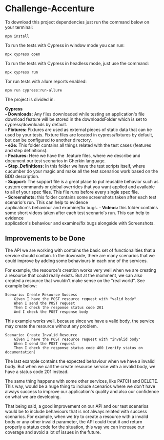 # Challenge-Accenture

To download this project dependencies just run the command below on your terminal:

```
npm install
```

To run the tests with Cypress in window mode you can run:

```
npx cypress open
```

To run the tests with Cypress in headless mode, just use the command:

```
npx cypress run
```

Tor run tests with allure reports enabled:

```
npm run cypress:run-allure
```

The project is divided in:

**Cypress**<br />
**- Downloads:** Any files downloaded while testing an application's file download feature will be stored in the downloadsFolder which is set to cypress/downloads by default.<br />
**- Fixtures:** Fixtures are used as external pieces of static data that can be used by your tests. Fixture files are located in cypress/fixtures by default, but can be configured to another directory.<br />
**- e2e:** This folder contains all things related with the test cases (features and step definitions).<br />
**- Features:** Here we have the .feature files, where we describe and document our test scenarios in Gherkin language.<br />
**- Step_Definitions:** In this folder we have the test scripts itself, where cucumber do your magic and make all the test scenarios work based on the BDD description.<br />
**- Support:** The support file is a great place to put reusable behavior such as custom commands or global overrides that you want applied and available to all of your spec files. This file runs before every single spec file.<br />
**- Screenshots:** this folder contains some screenshots taken after each test scenario's run. This can help to evidence <br />
application's behaviour and examine/fix bugs.
**- Videos:** this folder contains some short videos taken after each test scenario's run. This can help to evidence <br />
application's behaviour and examine/fix bugs alongside with Screenshots.

## Improvements to be Done

The API we are working with contains the basic set of functionalities that a service should contain. In the downside, there are many scenarios that we could improve by adding some behaviours in each one of the services.

For example, the resource's creation works very well when we are creating a resource that could really exists. But at the momment, we can also created a resource that wouldn't make sense on the "real world". See example below:

```
Scenario: Create Resource Success
    Given I have the POST resource request with "valid body"
    When I send the POST request
    Then I check the response status code 201
    And I check the POST response body
```

This example works well, because since we have a valid body, the service may create the resource without any problem.

```
Scenario: Create Invalid Resource
    Given I have the POST resource request with "invalid body"
    When I send the POST request
    Then I check the response status code 400 (verify status on documentation)
```

The last example contains the expected behaviour when we have a invalid body. But when we call the create resource service with a invalid body, we have a status code 201 instead.

The same thing happens with some other services, like PATCH and DELETE. This way, would be a huge thing to include scenarios where we don't have always success to improve our application's quality and also our confidence on what we are developing.

That being said, a good improvement on our API and our test scenarios would be to include behaviours that is not always related with success scenarios. For example, when we try to create a resource with a invalid body or any other invalid parameter, the API could treat it and return properly a status code for the situation, this way we can increase our coverage and avoid a lot of issues in the future. 
